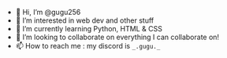 - 👋 Hi, I’m @gugu256
- 👀 I’m interested in web dev and other stuff
- 🌱 I’m currently learning Python, HTML & CSS
- 💞️ I’m looking to collaborate on everything I can collaborate on!
- 📫 How to reach me : my discord is `_.gugu._`

<!---
gugu256/gugu256 is a ✨ special ✨ repository because its `README.md` (this file) appears on your GitHub profile.
You can click the Preview link to take a look at your changes.
--->
